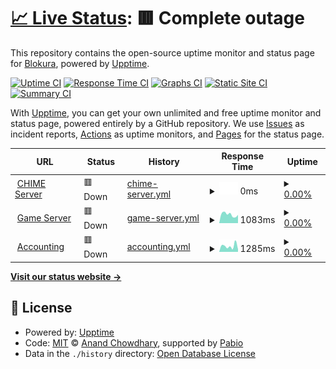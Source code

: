 # [📈 Live Status](https://uptime.performai.cn): <!--live status--> **🟥 Complete outage**

This repository contains the open-source uptime monitor and status page for [Blokura](https://www.caixiaojing.com), powered by [Upptime](https://github.com/upptime/upptime).

[![Uptime CI](https://github.com/Blokura/uptime/workflows/Uptime%20CI/badge.svg)](https://github.com/Blokura/uptime/actions?query=workflow%3A%22Uptime+CI%22)
[![Response Time CI](https://github.com/Blokura/uptime/workflows/Response%20Time%20CI/badge.svg)](https://github.com/Blokura/uptime/actions?query=workflow%3A%22Response+Time+CI%22)
[![Graphs CI](https://github.com/Blokura/uptime/workflows/Graphs%20CI/badge.svg)](https://github.com/Blokura/uptime/actions?query=workflow%3A%22Graphs+CI%22)
[![Static Site CI](https://github.com/Blokura/uptime/workflows/Static%20Site%20CI/badge.svg)](https://github.com/Blokura/uptime/actions?query=workflow%3A%22Static+Site+CI%22)
[![Summary CI](https://github.com/Blokura/uptime/workflows/Summary%20CI/badge.svg)](https://github.com/Blokura/uptime/actions?query=workflow%3A%22Summary+CI%22)

With [Upptime](https://upptime.js.org), you can get your own unlimited and free uptime monitor and status page, powered entirely by a GitHub repository. We use [Issues](https://github.com/Blokura/uptime/issues) as incident reports, [Actions](https://github.com/Blokura/uptime/actions) as uptime monitors, and [Pages](https://uptime.performai.cn) for the status page.

<!--start: status pages-->
<!-- This summary is generated by Upptime (https://github.com/upptime/upptime) -->
<!-- Do not edit this manually, your changes will be overwritten -->
<!-- prettier-ignore -->
| URL | Status | History | Response Time | Uptime |
| --- | ------ | ------- | ------------- | ------ |
| <img alt="" src="https://icons.duckduckgo.com/ip3/ai.sys-all.cn.ico" height="13"> [CHIME Server](http://ai.sys-all.cn) | 🟥 Down | [chime-server.yml](https://github.com/Blokura/uptime/commits/HEAD/history/chime-server.yml) | <details><summary><img alt="Response time graph" src="./graphs/chime-server/response-time-week.png" height="20"> 0ms</summary><br><a href="https://uptime.performai.cn/history/chime-server"><img alt="Response time 1376" src="https://img.shields.io/endpoint?url=https%3A%2F%2Fraw.githubusercontent.com%2FBlokura%2Fuptime%2FHEAD%2Fapi%2Fchime-server%2Fresponse-time.json"></a><br><a href="https://uptime.performai.cn/history/chime-server"><img alt="24-hour response time 0" src="https://img.shields.io/endpoint?url=https%3A%2F%2Fraw.githubusercontent.com%2FBlokura%2Fuptime%2FHEAD%2Fapi%2Fchime-server%2Fresponse-time-day.json"></a><br><a href="https://uptime.performai.cn/history/chime-server"><img alt="7-day response time 0" src="https://img.shields.io/endpoint?url=https%3A%2F%2Fraw.githubusercontent.com%2FBlokura%2Fuptime%2FHEAD%2Fapi%2Fchime-server%2Fresponse-time-week.json"></a><br><a href="https://uptime.performai.cn/history/chime-server"><img alt="30-day response time 0" src="https://img.shields.io/endpoint?url=https%3A%2F%2Fraw.githubusercontent.com%2FBlokura%2Fuptime%2FHEAD%2Fapi%2Fchime-server%2Fresponse-time-month.json"></a><br><a href="https://uptime.performai.cn/history/chime-server"><img alt="1-year response time 1376" src="https://img.shields.io/endpoint?url=https%3A%2F%2Fraw.githubusercontent.com%2FBlokura%2Fuptime%2FHEAD%2Fapi%2Fchime-server%2Fresponse-time-year.json"></a></details> | <details><summary><a href="https://uptime.performai.cn/history/chime-server">0.00%</a></summary><a href="https://uptime.performai.cn/history/chime-server"><img alt="All-time uptime 18.03%" src="https://img.shields.io/endpoint?url=https%3A%2F%2Fraw.githubusercontent.com%2FBlokura%2Fuptime%2FHEAD%2Fapi%2Fchime-server%2Fuptime.json"></a><br><a href="https://uptime.performai.cn/history/chime-server"><img alt="24-hour uptime 0.00%" src="https://img.shields.io/endpoint?url=https%3A%2F%2Fraw.githubusercontent.com%2FBlokura%2Fuptime%2FHEAD%2Fapi%2Fchime-server%2Fuptime-day.json"></a><br><a href="https://uptime.performai.cn/history/chime-server"><img alt="7-day uptime 0.00%" src="https://img.shields.io/endpoint?url=https%3A%2F%2Fraw.githubusercontent.com%2FBlokura%2Fuptime%2FHEAD%2Fapi%2Fchime-server%2Fuptime-week.json"></a><br><a href="https://uptime.performai.cn/history/chime-server"><img alt="30-day uptime 0.00%" src="https://img.shields.io/endpoint?url=https%3A%2F%2Fraw.githubusercontent.com%2FBlokura%2Fuptime%2FHEAD%2Fapi%2Fchime-server%2Fuptime-month.json"></a><br><a href="https://uptime.performai.cn/history/chime-server"><img alt="1-year uptime 18.03%" src="https://img.shields.io/endpoint?url=https%3A%2F%2Fraw.githubusercontent.com%2FBlokura%2Fuptime%2FHEAD%2Fapi%2Fchime-server%2Fuptime-year.json"></a></details>
| <img alt="" src="https://icons.duckduckgo.com/ip3/at.sys-all.cn.ico" height="13"> [Game Server](http://at.sys-all.cn) | 🟥 Down | [game-server.yml](https://github.com/Blokura/uptime/commits/HEAD/history/game-server.yml) | <details><summary><img alt="Response time graph" src="./graphs/game-server/response-time-week.png" height="20"> 1083ms</summary><br><a href="https://uptime.performai.cn/history/game-server"><img alt="Response time 1134" src="https://img.shields.io/endpoint?url=https%3A%2F%2Fraw.githubusercontent.com%2FBlokura%2Fuptime%2FHEAD%2Fapi%2Fgame-server%2Fresponse-time.json"></a><br><a href="https://uptime.performai.cn/history/game-server"><img alt="24-hour response time 1027" src="https://img.shields.io/endpoint?url=https%3A%2F%2Fraw.githubusercontent.com%2FBlokura%2Fuptime%2FHEAD%2Fapi%2Fgame-server%2Fresponse-time-day.json"></a><br><a href="https://uptime.performai.cn/history/game-server"><img alt="7-day response time 1083" src="https://img.shields.io/endpoint?url=https%3A%2F%2Fraw.githubusercontent.com%2FBlokura%2Fuptime%2FHEAD%2Fapi%2Fgame-server%2Fresponse-time-week.json"></a><br><a href="https://uptime.performai.cn/history/game-server"><img alt="30-day response time 1166" src="https://img.shields.io/endpoint?url=https%3A%2F%2Fraw.githubusercontent.com%2FBlokura%2Fuptime%2FHEAD%2Fapi%2Fgame-server%2Fresponse-time-month.json"></a><br><a href="https://uptime.performai.cn/history/game-server"><img alt="1-year response time 1134" src="https://img.shields.io/endpoint?url=https%3A%2F%2Fraw.githubusercontent.com%2FBlokura%2Fuptime%2FHEAD%2Fapi%2Fgame-server%2Fresponse-time-year.json"></a></details> | <details><summary><a href="https://uptime.performai.cn/history/game-server">0.00%</a></summary><a href="https://uptime.performai.cn/history/game-server"><img alt="All-time uptime 0.00%" src="https://img.shields.io/endpoint?url=https%3A%2F%2Fraw.githubusercontent.com%2FBlokura%2Fuptime%2FHEAD%2Fapi%2Fgame-server%2Fuptime.json"></a><br><a href="https://uptime.performai.cn/history/game-server"><img alt="24-hour uptime 0.00%" src="https://img.shields.io/endpoint?url=https%3A%2F%2Fraw.githubusercontent.com%2FBlokura%2Fuptime%2FHEAD%2Fapi%2Fgame-server%2Fuptime-day.json"></a><br><a href="https://uptime.performai.cn/history/game-server"><img alt="7-day uptime 0.00%" src="https://img.shields.io/endpoint?url=https%3A%2F%2Fraw.githubusercontent.com%2FBlokura%2Fuptime%2FHEAD%2Fapi%2Fgame-server%2Fuptime-week.json"></a><br><a href="https://uptime.performai.cn/history/game-server"><img alt="30-day uptime 0.00%" src="https://img.shields.io/endpoint?url=https%3A%2F%2Fraw.githubusercontent.com%2FBlokura%2Fuptime%2FHEAD%2Fapi%2Fgame-server%2Fuptime-month.json"></a><br><a href="https://uptime.performai.cn/history/game-server"><img alt="1-year uptime 0.00%" src="https://img.shields.io/endpoint?url=https%3A%2F%2Fraw.githubusercontent.com%2FBlokura%2Fuptime%2FHEAD%2Fapi%2Fgame-server%2Fuptime-year.json"></a></details>
| <img alt="" src="https://icons.duckduckgo.com/ip3/bl.sys-all.cn.ico" height="13"> [Accounting](http://bl.sys-all.cn) | 🟥 Down | [accounting.yml](https://github.com/Blokura/uptime/commits/HEAD/history/accounting.yml) | <details><summary><img alt="Response time graph" src="./graphs/accounting/response-time-week.png" height="20"> 1285ms</summary><br><a href="https://uptime.performai.cn/history/accounting"><img alt="Response time 1037" src="https://img.shields.io/endpoint?url=https%3A%2F%2Fraw.githubusercontent.com%2FBlokura%2Fuptime%2FHEAD%2Fapi%2Faccounting%2Fresponse-time.json"></a><br><a href="https://uptime.performai.cn/history/accounting"><img alt="24-hour response time 558" src="https://img.shields.io/endpoint?url=https%3A%2F%2Fraw.githubusercontent.com%2FBlokura%2Fuptime%2FHEAD%2Fapi%2Faccounting%2Fresponse-time-day.json"></a><br><a href="https://uptime.performai.cn/history/accounting"><img alt="7-day response time 1285" src="https://img.shields.io/endpoint?url=https%3A%2F%2Fraw.githubusercontent.com%2FBlokura%2Fuptime%2FHEAD%2Fapi%2Faccounting%2Fresponse-time-week.json"></a><br><a href="https://uptime.performai.cn/history/accounting"><img alt="30-day response time 1101" src="https://img.shields.io/endpoint?url=https%3A%2F%2Fraw.githubusercontent.com%2FBlokura%2Fuptime%2FHEAD%2Fapi%2Faccounting%2Fresponse-time-month.json"></a><br><a href="https://uptime.performai.cn/history/accounting"><img alt="1-year response time 1037" src="https://img.shields.io/endpoint?url=https%3A%2F%2Fraw.githubusercontent.com%2FBlokura%2Fuptime%2FHEAD%2Fapi%2Faccounting%2Fresponse-time-year.json"></a></details> | <details><summary><a href="https://uptime.performai.cn/history/accounting">0.00%</a></summary><a href="https://uptime.performai.cn/history/accounting"><img alt="All-time uptime 0.00%" src="https://img.shields.io/endpoint?url=https%3A%2F%2Fraw.githubusercontent.com%2FBlokura%2Fuptime%2FHEAD%2Fapi%2Faccounting%2Fuptime.json"></a><br><a href="https://uptime.performai.cn/history/accounting"><img alt="24-hour uptime 0.00%" src="https://img.shields.io/endpoint?url=https%3A%2F%2Fraw.githubusercontent.com%2FBlokura%2Fuptime%2FHEAD%2Fapi%2Faccounting%2Fuptime-day.json"></a><br><a href="https://uptime.performai.cn/history/accounting"><img alt="7-day uptime 0.00%" src="https://img.shields.io/endpoint?url=https%3A%2F%2Fraw.githubusercontent.com%2FBlokura%2Fuptime%2FHEAD%2Fapi%2Faccounting%2Fuptime-week.json"></a><br><a href="https://uptime.performai.cn/history/accounting"><img alt="30-day uptime 0.00%" src="https://img.shields.io/endpoint?url=https%3A%2F%2Fraw.githubusercontent.com%2FBlokura%2Fuptime%2FHEAD%2Fapi%2Faccounting%2Fuptime-month.json"></a><br><a href="https://uptime.performai.cn/history/accounting"><img alt="1-year uptime 0.00%" src="https://img.shields.io/endpoint?url=https%3A%2F%2Fraw.githubusercontent.com%2FBlokura%2Fuptime%2FHEAD%2Fapi%2Faccounting%2Fuptime-year.json"></a></details>

<!--end: status pages-->

[**Visit our status website →**](https://uptime.performai.cn)

## 📄 License

- Powered by: [Upptime](https://github.com/upptime/upptime)
- Code: [MIT](./LICENSE) © [Anand Chowdhary](https://anandchowdhary.com), supported by [Pabio](https://pabio.com)
- Data in the `./history` directory: [Open Database License](https://opendatacommons.org/licenses/odbl/1-0/)
